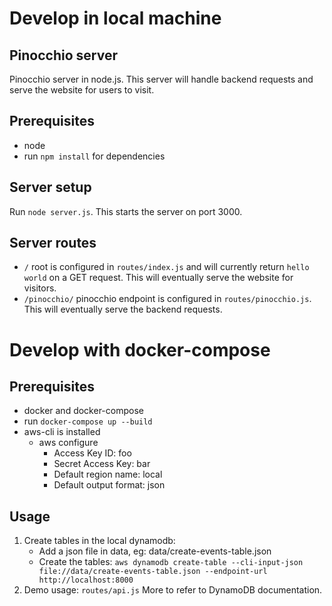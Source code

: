 # Develop in local machine
## Pinocchio server

Pinocchio server in node.js. This server will handle backend requests and serve the website for users to visit.

## Prerequisites

* node
* run `npm install` for dependencies

## Server setup

Run `node server.js`. This starts the server on port 3000.

## Server routes

* `/` root is configured in `routes/index.js` and will currently return `hello world` on a GET request. This will eventually serve the website for visitors.
* `/pinocchio/` pinocchio endpoint is configured in `routes/pinocchio.js`. This will eventually serve the backend requests.

# Develop with docker-compose
## Prerequisites

* docker and docker-compose
* run `docker-compose up --build`
* aws-cli is installed
  - aws configure
    - Access Key ID: foo
    - Secret Access Key: bar
    - Default region name: local
    - Default output format: json

## Usage
1. Create tables in the local dynamodb:
   - Add a json file in data, eg: data/create-events-table.json
   - Create the tables: `aws dynamodb create-table --cli-input-json file://data/create-events-table.json --endpoint-url http://localhost:8000`
2. Demo usage: `routes/api.js`
More to refer to DynamoDB documentation.
